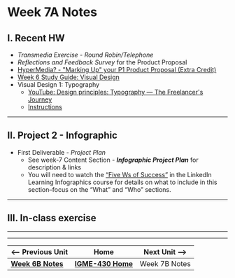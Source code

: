 # Week 7A Notes

## I. Recent HW
- *Transmedia Exercise - Round Robin/Telephone*
- *Reflections and Feedback Survey* for the Product Proposal
- [HyperMedia? - "Marking Up" your P1 Product Proposal (Extra Credit)](../exercises/hypermedia.md)
- [Week 6 Study Guide: Visual Design](https://docs.google.com/document/d/14oI7kb8EDRQruHPqxgt4ObKOeYWzOlwY84fpElP_DYY/edit#heading=h.zh50ne9gq5he)
- Visual Design 1: Typography
  - [YouTube: Design principles: Typography — The Freelancer's Journey](https://www.youtube.com/watch?v=yom0nogFN3k)
  - [Instructions](https://docs.google.com/document/d/1QFFXwnVxKJTwE5jtdRR-pYRDlGtGyXkR9Lix8-91Sqg/edit)

---

## II. Project 2 - Infographic
- First Deliverable - *Project Plan*
  - See week-7 Content Section - ***Infographic Project Plan*** for description & links
  - You will need to watch the [“Five Ws of Success”](https://www.linkedin.com/learning/learning-infographic-design-14154168/defining-the-5-ws?u=42272537) in the LinkedIn Learning Infographics course for details on what to include in this section–focus on the “What” and “Who” sections.

---

## III. In-class exercise



---
---

| <-- Previous Unit | Home | Next Unit -->
| --- | --- | --- 
|  [**Week 6B Notes**](6B.md)  |  [**IGME-430 Home**](../) | Week 7B Notes

